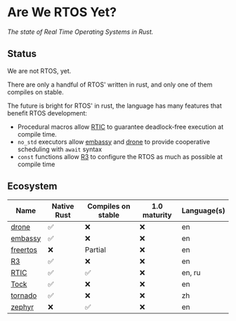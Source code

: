 # Are We RTOS Yet?

_The state of Real Time Operating Systems in Rust._

## Status

We are not RTOS, yet.

There are only a handful of RTOS' written in rust, and only one of them compiles
on stable.

The future is bright for RTOS' in rust, the language has many features that
benefit RTOS development:
* Procedural macros allow [RTIC] to guarantee deadlock-free execution at compile
  time.
* `no_std` executors allow [embassy] and [drone] to provide cooperative
  scheduling with `await` syntax
* `const` functions allow [R3] to configure the RTOS as much as possible at
  compile time

## Ecosystem

| Name       | Native Rust | Compiles on stable | 1.0 maturity | Language(s) |
|------------|-------------|--------------------|--------------|-------------|
| [drone]    | ✅          | ❌                 | ❌           | en          |
| [embassy]  | ✅          | ❌                 | ❌           | en          |
| [freertos] | ❌          | Partial            | ❌           | en          |
| [R3]       | ✅          | ❌                 | ❌           | en          |
| [RTIC]     | ✅          | ✅                 | ❌           | en, ru      |
| [Tock]     | ✅          | ❌                 | ❌           | en          |
| [tornado]  | ✅          | ❌                 | ❌           | zh          |
| [zephyr]   | ❌          | ✅                 | ❌           | en          |

[drone]: https://www.drone-os.com/
[embassy]: https://github.com/embassy-rs/embassy
[freertos]: https://github.com/lobaro/FreeRTOS-rust
[R3]: https://crates.io/crates/r3
[RTIC]: https://rtic.rs/0.5/book/en/
[Tock]: https://www.tockos.org/
[tornado]: https://github.com/HUST-OS/tornado-os
[zephyr]: https://github.com/tylerwhall/zephyr-rust

